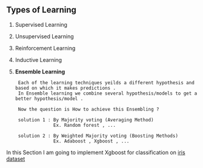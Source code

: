 ## Types of Learning
1. Supervised Learning
2. Unsupervised Learning
3. Reinforcement Learning
4. Inductive Learning
5. **Ensemble Learning**
        
        Each of the learning techniques yeilds a different hypothesis and based on which it makes predictions . 
        In Ensemble learning we combine several hypothesis/models to get a better hypothesis/model . 
        
        Now the question is How to achieve this Ensembling ? 
        
        solution 1 : By Majority voting (Averaging Method)
                     Ex. Random forest , ...
        
        solution 2 : By Weighted Majority voting (Boosting Methods)
                     Ex. Adaboost , Xgboost , ...
                     

In this Section I am going to implement Xgboost for classification on [iris dataset](https://www.google.co.in/url?sa=t&rct=j&q=&esrc=s&source=web&cd=3&cad=rja&uact=8&ved=0ahUKEwjjz6n85srWAhVMMI8KHQPCBEYQFgg7MAI&url=https%3A%2F%2Farchive.ics.uci.edu%2Fml%2Fdatasets%2Firis&usg=AOvVaw1Ie2tJtamjr-32V6ugIcGU) 
                     
